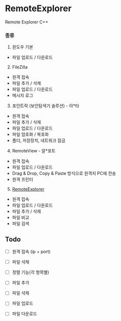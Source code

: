 # RemoteExplorer
Remote Explorer C++

### 종류
1. 윈도우 기본
- 파일 업로드 / 다운로드

2. FileZilla
- 원격 접속
- 파일 추가 / 삭제
- 파일 업로드 / 다운로드
- 메시지 로그

3. 포인트락 (보안탐색기 솔루션) - 아*타
- 원격 접속
- 파일 추가 / 삭제
- 파일 업로드 / 다운로드
- 파일 암호화 / 복호화
- 폴더, 저장장치, 네트워크 잠금

4. RemoteView - 알*포트
- 원격 접속
- 파일 업로드 / 다운로드
- Drag & Drop, Copy & Paste 방식으로 원격지 PC에 전송
- 원격 프린터

5. [RemoteExplorer](https://remote-explorer.kr.uptodown.com/windows)
- 원격 접속
- 파일 업로드 / 다운로드
- 파일 추가 / 삭제
- 파일 비교
- 파일 검색

## Todo
- [ ] 원격 접속 (ip + port)
- [ ] 파일 삭제
- [ ] 정렬 기능(각 항목별)
- [ ] 파일 추가
- [ ] 파일 삭제
- [ ] 파일 업로드
- [ ] 파일 다운로드

